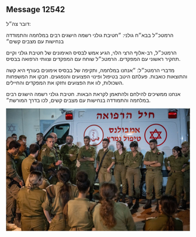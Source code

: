 ## Message 12542

דובר צה״ל: 

הרמטכ״ל בבא״ח גולני: ״חטיבת גולני רשמה הישגים רבים במלחמה והתמודדה בנחישות עם מצבים קשים״

הרמטכ״ל, רב-אלוף הרצי הלוי, הגיע אמש לבסיס האימונים של חטיבת גולני וקיים תחקיר ראשוני עם המפקדים.
הרמטכ״ל שוחח עם המפקדים וצוותי הרפואה בבסיס. 

מדברי הרמטכ״ל: ״אנחנו במלחמה, ותקיפה של בבסיס אימונים בעורף היא קשה והתוצאות כואבות. פעלתם היטב בטיפול ופינוי הפצועים והנפגעים. חבקו את המשפחות השכולות, לוו את הפצועים וחזקו את המפקדים והחיילים. 

אנחנו ממשיכים להילחם ולהתאמן לקראת הבאות. חטיבת גולני רשמה הישגים רבים במלחמה והתמודדה בנחישות עם מצבים קשים, לכו בדרך המורשת״.

![Photo](12542/12542_photo.jpg)

